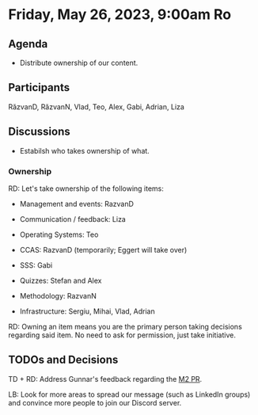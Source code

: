 # Friday, May 26, 2023, 9:00am Ro

## Agenda

* Distribute ownership of our content.

## Participants

RăzvanD, RăzvanN, Vlad, Teo, Alex, Gabi, Adrian, Liza

## Discussions

* Estabilsh who takes ownership of what.

### Ownership

RD: Let's take ownership of the following items:

* Management and events: RazvanD

* Communication / feedback: Liza

* Operating Systems: Teo

* CCAS: RazvanD (temporarily;
Eggert will take over)

* SSS: Gabi

* Quizzes: Stefan and Alex

* Methodology: RazvanN

* Infrastructure: Sergiu, Mihai, Vlad, Adrian

RD: Owning an item means you are the primary person taking decisions regarding said item.
No need to ask for permission, just take initiative.

## TODOs and Decisions

TD + RD: Address Gunnar's feedback regarding the [M2 PR](https://github.com/open-education-hub/open-education-hub-site/pull/42).

LB: Look for more areas to spread our message (such as LinkedIn groups) and convince more people to join our Discord server.
